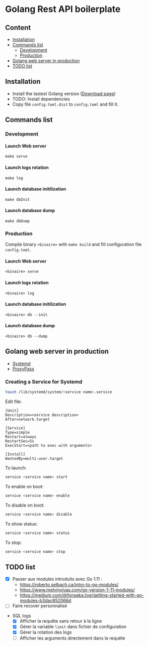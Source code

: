 # Golang Rest API boilerplate

## Content
- [Installation](#installation)
- [Commands list](#commands-list)
   - [Development](#development)
   - [Production](#production)
- [Golang web server in production](#golang-web-server-in-production)
- [TODO list](#todo-list)

## Installation
- Install the lastest Golang version ([Download page](https://golang.org/dl/))
- TODO: Install dependencies
- Copy file `config.toml.dist` to `config.toml` and fill it.

## Commands list

### Development

#### Launch Web server
```
make serve
```

#### Launch logs rotation
```
make log
```

#### Launch database initilization
```
make dbInit
```

#### Launch database dump
```
make dbDump
```

### Production

Compile binary `<binaire>` with `make build` and fill configuration file `config.toml`.

#### Launch Web server
```
<binaire> serve
```

#### Launch logs rotation
```
<binaire> log
```

#### Launch database initilization
```
<binaire> db --init
```

#### Launch database dump
```
<binaire> db --dump
```



## Golang web server in production
- [Systemd](https://jonathanmh.com/deploying-go-apps-systemd-10-minutes-without-docker/)
- [ProxyPass](https://evanbyrne.com/blog/go-production-server-ubuntu-nginx)

### Creating a Service for Systemd
```bash
touch /lib/systemd/system/<service name>.service
```

Edit file:
```
[Unit]
Description=<service description>
After=network.target

[Service]
Type=simple
Restart=always
RestartSec=5s
ExecStart=<path to exec with arguments>

[Install]
WantedBy=multi-user.target
```

To launch:
```bash
service <service name> start
```

To enable on boot:
```bash
service <service name> enable
```

To disable on boot:
```bash
service <service name> disable
```

To show status:
```bash
service <service name> status
```

To stop:
```bash
service <service name> stop
```



## TODO list
- [x] Passer aux modules introduits avec Go 1.11 :
    - https://roberto.selbach.ca/intro-to-go-modules/
    - https://www.melvinvivas.com/go-version-1-11-modules/
    - https://medium.com/@fonseka.live/getting-started-with-go-modules-b3dac652066d
- [ ] Faire recover personnalisé
- SQL logs
    - [x] Afficher la requête sans retour à la ligne
    - [x] Gérer la variable `limit` dans fichier de configuration
    - [x] Gérer la rotation des logs
    - [ ] Afficher les arguments directement dans la requête
